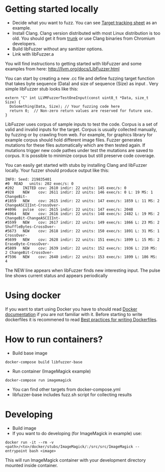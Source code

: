 # Getting started locally
* Decide what you want to fuzz. You can see [Target tracking sheet](https://docs.google.com/spreadsheets/d/1oj0L44gKTn3wlrJk6b554b9o8H0r1bVfb6LJrw62BEE/pubhtml) as an example.
* Install Clang. Clang version distributed with most Linux distribution is too old. You should get it from [trunk](http://clang.llvm.org/get_started.html) or use Clang binaries from Chromium developers.
* Build libFuzzer without any sanitizer options.
* Link with libFuzzer.a

You will find instructions to getting started with libFuzzer and some examples from here:
http://llvm.org/docs/LibFuzzer.html

You can start by creating a new .cc file and define fuzzing target function that takes byte sequence (Data) and size of sequence (Size) as input . Very simple libFuzzer stub looks like this:

```
extern "C" int LLVMFuzzerTestOneInput(const uint8_t *Data, size_t Size) {
  DoSomething(Data, Size); // Your fuzzing code here
  return 0;  // Non-zero return values are reserved for future use.
}
```

LibFuzzer uses corpus of sample inputs to test the code. Corpus is a set of valid and invalid inputs for the target. Corpus is usually collected manually, by fuzzing or by crawling from web. For example, for graphics library for example corpus should hold different image files. Fuzzer generates mutations for these files automatically which are then tested again. If mutations trigger new code pathes under test the mutations are saved to corpus. It is possible to minimize corpus but still preserve code coverage.

You can easily get started with stubs by installing Clang and libFuzzer locally. Your fuzzer should produce output like this:
```
INFO: Seed: 219835401
#0	READ   units: 202 exec/s: 0
#202	INITED cov: 2610 indir: 22 units: 145 exec/s: 0
#928	NEW    cov: 2611 indir: 22 units: 146 exec/s: 0 L: 19 MS: 1 ChangeBit-
#1859	NEW    cov: 2615 indir: 22 units: 147 exec/s: 1859 L: 11 MS: 2 ChangeASCIIInt-CrossOver-
#4096	pulse  cov: 2615 indir: 22 units: 147 exec/s: 2048
#4964	NEW    cov: 2616 indir: 22 units: 148 exec/s: 2482 L: 19 MS: 2 ChangeBit-ChangeASCIIInt-
#5599	NEW    cov: 2617 indir: 22 units: 149 exec/s: 1866 L: 23 MS: 2 ShuffleBytes-CrossOver-
#5673	NEW    cov: 2618 indir: 22 units: 150 exec/s: 1891 L: 31 MS: 1 CrossOver-
#5699	NEW    cov: 2628 indir: 22 units: 151 exec/s: 1899 L: 15 MS: 2 EraseByte-CrossOver-
#5809	NEW    cov: 2639 indir: 22 units: 152 exec/s: 1936 L: 210 MS: 2 ChangeBit-CrossOver-
#7596	NEW    cov: 2640 indir: 22 units: 153 exec/s: 1899 L: 186 MS: 4

```
The NEW line appears when libFuzzer finds new interesting input.
The pulse line shows current status and appears periodically

# Using docker

If you want to start using Docker you have to should read  [Docker documentation](https://docs.docker.com/) if you are not familiar with it. Before starting to write dockerfiles it is recommened to read [Best practices for writing Dockerfiles](https://docs.docker.com/engine/userguide/eng-image/dockerfile_best-practices/).

# How to run containers?
* Build base image
```
docker-compose build libfuzzer-base
```
* Run container (ImageMagick example)
```
docker-compose run imagemagick
```
* You can find other targets from docker-compose.yml
* libfuzzer-base includes fuzz.sh script for collecting results

# Developing
* Build image
* If you want to do developing (for ImageMagick in example) use:
```
docker run -it --rm -v <path>/<to>/docker/stubs/ImageMagick/:/src/src/ImageMagick --entrypoint bash <image>
```
This will run ImageMagick container with your development directory mounted inside container.
